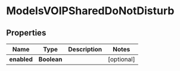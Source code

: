 

# ModelsVOIPSharedDoNotDisturb


## Properties

| Name | Type | Description | Notes |
|------------ | ------------- | ------------- | -------------|
|**enabled** | **Boolean** |  |  [optional] |



